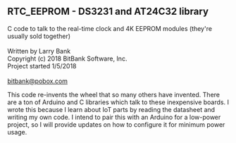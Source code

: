 ## RTC_EEPROM - DS3231 and AT24C32 library<br>
C code to talk to the real-time clock and 4K EEPROM modules (they're usually
sold together)<br>
<br>
Written by Larry Bank<br>
Copyright (c) 2018 BitBank Software, Inc.<br>
Project started 1/5/2018<br>
<br>
bitbank@pobox.com<br>

This code re-invents the wheel that so many others have invented. There are a
ton of Arduino and C libraries which talk to these inexpensive boards. I wrote
this because I learn about IoT parts by reading the datasheet and writing my
own code. I intend to pair this with an Arduino for a low-power project, so I
will provide updates on how to configure it for minimum power usage.
